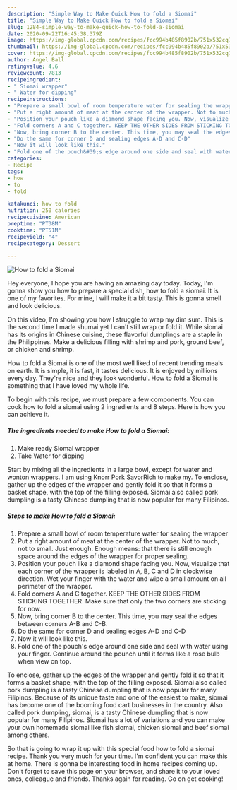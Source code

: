 ```yaml
---
description: "Simple Way to Make Quick How to fold a Siomai"
title: "Simple Way to Make Quick How to fold a Siomai"
slug: 1284-simple-way-to-make-quick-how-to-fold-a-siomai
date: 2020-09-22T16:45:38.379Z
image: https://img-global.cpcdn.com/recipes/fcc994b485f8902b/751x532cq70/how-to-fold-a-siomai-recipe-main-photo.jpg
thumbnail: https://img-global.cpcdn.com/recipes/fcc994b485f8902b/751x532cq70/how-to-fold-a-siomai-recipe-main-photo.jpg
cover: https://img-global.cpcdn.com/recipes/fcc994b485f8902b/751x532cq70/how-to-fold-a-siomai-recipe-main-photo.jpg
author: Angel Ball
ratingvalue: 4.6
reviewcount: 7813
recipeingredient:
- " Siomai wrapper"
- " Water for dipping"
recipeinstructions:
- "Prepare a small bowl of room temperature water for sealing the wrapper"
- "Put a right amount of meat at the center of the wrapper. Not to much, not to small. Just enough. Enough means: that there is still enough space around the edges of the wrapper for proper sealing."
- "Position your pouch like a diamond shape facing you. Now, visualize that each corner of the wrapper is labeled in A, B, C and D in clockwise direction. Wet your finger with the water and wipe a small amount on all perimeter of the wrapper."
- "Fold corners A and C together. KEEP THE OTHER SIDES FROM STICKING TOGETHER. Make sure that only the two corners are sticking for now."
- "Now, bring corner B to the center. This time, you may seal the edges between corners A-B and C-B."
- "Do the same for corner D and sealing edges A-D and C-D"
- "Now it will look like this."
- "Fold one of the pouch&#39;s edge around one side and seal with water using your finger. Continue around the pounch until it forms like a rose bulb when view on top."
categories:
- Recipe
tags:
- how
- to
- fold

katakunci: how to fold 
nutrition: 250 calories
recipecuisine: American
preptime: "PT38M"
cooktime: "PT51M"
recipeyield: "4"
recipecategory: Dessert

---
```



![How to fold a Siomai](https://img-global.cpcdn.com/recipes/fcc994b485f8902b/751x532cq70/how-to-fold-a-siomai-recipe-main-photo.jpg)

Hey everyone, I hope you are having an amazing day today. Today, I'm gonna show you how to prepare a special dish, how to fold a siomai. It is one of my favorites. For mine, I will make it a bit tasty. This is gonna smell and look delicious.

On this video, I&#39;m showing you how I struggle to wrap my dim sum. This is the second time I made shumai yet I can&#39;t still wrap or fold it. While siomai has its origins in Chinese cuisine, these flavorful dumplings are a staple in the Philippines. Make a delicious filling with shrimp and pork, ground beef, or chicken and shrimp.

How to fold a Siomai is one of the most well liked of recent trending meals on earth. It is simple, it is fast, it tastes delicious. It is enjoyed by millions every day. They're nice and they look wonderful. How to fold a Siomai is something that I have loved my whole life.


To begin with this recipe, we must prepare a few components. You can cook how to fold a siomai using 2 ingredients and 8 steps. Here is how you can achieve it.

<!--inarticleads1-->

##### The ingredients needed to make How to fold a Siomai:

1. Make ready  Siomai wrapper
1. Take  Water for dipping


Start by mixing all the ingredients in a large bowl, except for water and wonton wrappers. I am using Knorr Pork SavorRich to make my. To enclose, gather up the edges of the wrapper and gently fold it so that it forms a basket shape, with the top of the filling exposed. Siomai also called pork dumpling is a tasty Chinese dumpling that is now popular for many Filipinos. 

<!--inarticleads2-->

##### Steps to make How to fold a Siomai:

1. Prepare a small bowl of room temperature water for sealing the wrapper
1. Put a right amount of meat at the center of the wrapper. Not to much, not to small. Just enough. Enough means: that there is still enough space around the edges of the wrapper for proper sealing.
1. Position your pouch like a diamond shape facing you. Now, visualize that each corner of the wrapper is labeled in A, B, C and D in clockwise direction. Wet your finger with the water and wipe a small amount on all perimeter of the wrapper.
1. Fold corners A and C together. KEEP THE OTHER SIDES FROM STICKING TOGETHER. Make sure that only the two corners are sticking for now.
1. Now, bring corner B to the center. This time, you may seal the edges between corners A-B and C-B.
1. Do the same for corner D and sealing edges A-D and C-D
1. Now it will look like this.
1. Fold one of the pouch&#39;s edge around one side and seal with water using your finger. Continue around the pounch until it forms like a rose bulb when view on top.


To enclose, gather up the edges of the wrapper and gently fold it so that it forms a basket shape, with the top of the filling exposed. Siomai also called pork dumpling is a tasty Chinese dumpling that is now popular for many Filipinos. Because of its unique taste and one of the easiest to make, siomai has become one of the booming food cart businesses in the country. Also called pork dumpling, siomai, is a tasty Chinese dumpling that is now popular for many Filipinos. Siomai has a lot of variations and you can make your own homemade siomai like fish siomai, chicken siomai and beef siomai among others. 

So that is going to wrap it up with this special food how to fold a siomai recipe. Thank you very much for your time. I'm confident you can make this at home. There is gonna be interesting food in home recipes coming up. Don't forget to save this page on your browser, and share it to your loved ones, colleague and friends. Thanks again for reading. Go on get cooking!
